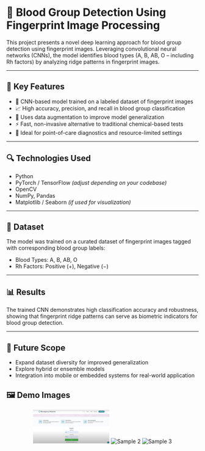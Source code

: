 # 🔬 Blood Group Detection Using Fingerprint Image Processing

This project presents a novel deep learning approach for blood group detection using fingerprint images. Leveraging convolutional neural networks (CNNs), the model identifies blood types (A, B, AB, O – including Rh factors) by analyzing ridge patterns in fingerprint images.

---

## 🚀 Key Features

- 🧠 CNN-based model trained on a labeled dataset of fingerprint images  
- 📈 High accuracy, precision, and recall in blood group classification  
- 🧪 Uses data augmentation to improve model generalization  
- ⚡ Fast, non-invasive alternative to traditional chemical-based tests  
- 🏥 Ideal for point-of-care diagnostics and resource-limited settings

---

## 🔍 Technologies Used

- Python  
- PyTorch / TensorFlow *(adjust depending on your codebase)*  
- OpenCV  
- NumPy, Pandas  
- Matplotlib / Seaborn *(if used for visualization)*

---

## 📁 Dataset

The model was trained on a curated dataset of fingerprint images tagged with corresponding blood group labels:
- Blood Types: A, B, AB, O  
- Rh Factors: Positive (+), Negative (−)

---

## 📊 Results

The trained CNN demonstrates high classification accuracy and robustness, showing that fingerprint ridge patterns can serve as biometric indicators for blood group detection.

---

## 📌 Future Scope

- Expand dataset diversity for improved generalization  
- Explore hybrid or ensemble models  
- Integration into mobile or embedded systems for real-world application

## 🖼️ Demo Images

<p align="center">
  <img src="images/Screenshot%202025-04-24%20013628.png" width="200" alt="Sample 1"/>
  <img src="images/sample2.png" width="200" alt="Sample 2"/>
  <img src="images/sample3.png" width="200" alt="Sample 3"/>
</p>
